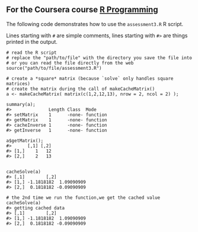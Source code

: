
## For the Coursera course [R Programming](https://www.coursera.org/course/rprog)

The following code demonstrates how to use the `assessment3.R` R script.

Lines starting with `#` are simple comments, lines starting with `#>` are things
printed in the output.

	# read the R script
	# replace the "path/to/file" with the directory you save the file into
	# or you can read the file directly from the web
	source("path/to/file/assessment3.R")

	# create a *square* matrix (because `solve` only handles square matrices)
	# create the matrix during the call of makeCacheMatrix()
	a <- makeCacheMatrix( matrix(c(1,2,12,13), nrow = 2, ncol = 2) );

	summary(a);
	#>              Length Class  Mode    
	#> setMatrix    1      -none- function
	#> getMatrix    1      -none- function
	#> cacheInverse 1      -none- function
	#> getInverse   1      -none- function

	a$getMatrix();
	#>      [,1] [,2]
	#> [1,]    1   12
	#> [2,]    2   13
	
	
	cacheSolve(a)
	#> [,1]        [,2]
	#> [1,] -1.1818182  1.09090909
	#> [2,]  0.1818182 -0.09090909

	# the 2nd time we run the function,we get the cached value
	cacheSolve(a)
	#> getting cached data
	#> [,1]        [,2]
	#> [1,] -1.1818182  1.09090909
	#> [2,]  0.1818182 -0.09090909

